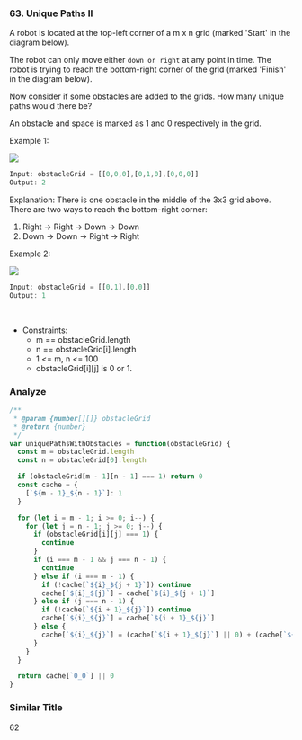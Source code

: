 <!--
abbrlink: u12sjh1d
-->

### 63. Unique Paths II

A robot is located at the top-left corner of a m x n grid (marked 'Start' in the diagram below).

The robot can only move either `down or right` at any point in time. The robot is trying to reach the bottom-right corner of the grid (marked 'Finish' in the diagram below).

Now consider if some obstacles are added to the grids. How many unique paths would there be?

An obstacle and space is marked as 1 and 0 respectively in the grid.

Example 1:

![](https://assets.leetcode.com/uploads/2020/11/04/robot1.jpg)

```js
Input: obstacleGrid = [[0,0,0],[0,1,0],[0,0,0]]
Output: 2
```

Explanation: There is one obstacle in the middle of the 3x3 grid above.
There are two ways to reach the bottom-right corner:
1. Right -> Right -> Down -> Down
2. Down -> Down -> Right -> Right

Example 2:

![](https://assets.leetcode.com/uploads/2020/11/04/robot2.jpg)

```js
Input: obstacleGrid = [[0,1],[0,0]]
Output: 1
```
 
* Constraints:
  * m == obstacleGrid.length
  * n == obstacleGrid[i].length
  * 1 <= m, n <= 100
  * obstacleGrid[i][j] is 0 or 1.

### Analyze

```js
/**
 * @param {number[][]} obstacleGrid
 * @return {number}
 */
var uniquePathsWithObstacles = function(obstacleGrid) {
  const m = obstacleGrid.length
  const n = obstacleGrid[0].length

  if (obstacleGrid[m - 1][n - 1] === 1) return 0
  const cache = {
    [`${m - 1}_${n - 1}`]: 1
  }

  for (let i = m - 1; i >= 0; i--) {
    for (let j = n - 1; j >= 0; j--) {
      if (obstacleGrid[i][j] === 1) {
        continue
      }
      if (i === m - 1 && j === n - 1) {
        continue
      } else if (i === m - 1) {
        if (!cache[`${i}_${j + 1}`]) continue
        cache[`${i}_${j}`] = cache[`${i}_${j + 1}`]
      } else if (j === n - 1) {
        if (!cache[`${i + 1}_${j}`]) continue
        cache[`${i}_${j}`] = cache[`${i + 1}_${j}`]
      } else {
        cache[`${i}_${j}`] = (cache[`${i + 1}_${j}`] || 0) + (cache[`${i}_${j + 1}`] || 0)
      }
    }
  }

  return cache[`0_0`] || 0
}
```

### Similar Title

62
